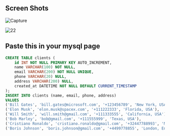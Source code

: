 ## Screen Shots
![Capture](https://github.com/ahadrazadev/Database-Project/assets/147371347/80f473e9-993e-424d-83d0-4bc622fac973)


![22](https://github.com/ahadrazadev/Database-Project/assets/147371347/e585abf7-1636-4014-b678-ebe32c4420ab)

## Paste this in your mysql page
```sql
CREATE TABLE clients (
    id INT NOT NULL PRIMARY KEY AUTO_INCREMENT,
    name VARCHAR(100) NOT NULL,
    email VARCHAR(200) NOT NULL UNIQUE,
    phone VARCHAR(20) NULL,
    address VARCHAR(200) NULL,
    created_at DATETIME NOT NULL DEFAULT CURRENT_TIMESTAMP
);
INSERT INTO clients (name, email, phone, address)
VALUES
('Bill Gates', 'bill.gates@microsoft.com', '+123456789', 'New York, USA'),
('Elon Musk', 'elon.musk@spacex.com', '+111222333', 'Florida, USA'),
('Will Smith', 'will.smith@gmail.com', '+111333555', 'California, USA'),
('Bob Marley', 'bob@gmail.com', '+111555999', 'Texas, USA'),
('Cristiano Ronaldo', 'cristiano.ronaldo@gmail.com', '+32447788993', 'Manchester, England'),
('Boris Johnson', 'boris.johnson@gmail.com', '+4499778855', 'London, England');
